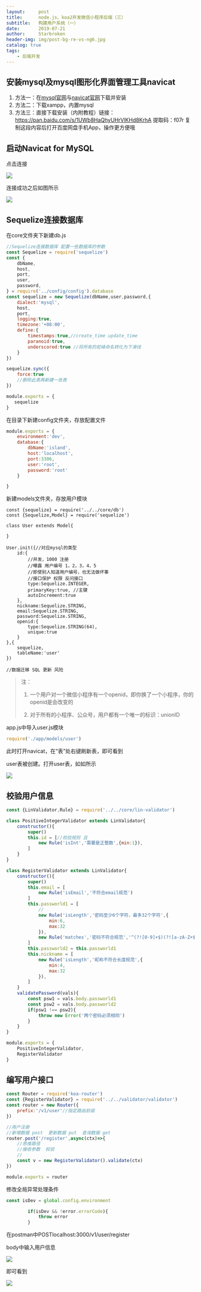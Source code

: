 ```yaml
---
layout:     post
title:      node.js、koa2开发微信小程序后端（三）
subtitle:   构建用户系统（一）
date:       2019-07-21
author:     Starbroken
header-img: img/post-bg-re-vs-ng6.jpg
catalog: true
tags:
    - 后端开发
---
```


## 安装mysql及mysql图形化界面管理工具navicat

1. 方法一：在[mysql官网](https://www.mysql.com/cn/)与[navicat官网](https://www.navicat.com/en/)下载并安装
2. 方法二：下载xampp，内置mysql
3. 方法三：直接下载安装（内附教程）链接：https://pan.baidu.com/s/1UWb8HaQhyUHrVlKHd8KrhA 
   提取码：f07r 
   复制这段内容后打开百度网盘手机App，操作更方便哦

## 启动Navicat for MySQL

点击连接

![](https://cloud-minapp-26894.cloud.ifanrusercontent.com/1hp9z8ZfR1kSOBP2.png)

连接成功之后如图所示

![](https://cloud-minapp-26894.cloud.ifanrusercontent.com/1hpA2Gx0Ef1NuoSJ.png)

## Sequelize连接数据库

在core文件夹下新建db.js

```javascript
//Sequelize连接数据库 配置一些数据库的参数
const Sequelize = require('sequelize')
const {
    dbName,
    host,
    port,
    user,
    password,
} = require('../config/config').database
const sequelize = new Sequelize(dbName,user,password,{
    dialect:'mysql',
    host,
    port,
    logging:true,
    timezone:'+08:00',
    define:{
        timestamps:true,//create_time update_time
        paranoid:true,
        underscored:true //将所有的驼峰命名转化为下滑线
    }
})

sequelize.sync({
    force:true
    //删除此表再新建一张表
})

module.exports = {
   sequelize
}
```
在目录下新建config文件夹，存放配置文件

```javascript
module.exports = {
    environment:'dev',
    database:{
        dbName:'island',
        host:'localhost',
        port:3306,
        user:'root',
        password:'root'
    }

}
```

新建models文件夹，存放用户模块

```
const {sequelize} = require('../../core/db')
const {Sequelize,Model} = require('sequelize')

class User extends Model{

}

User.init({//对应mysql的类型
    id:{
        //并发，1000 注册
        //曝露 用户编号 1，2，3，4，5
        //即使别人知道用户编号，也无法做坏事
        //接口保护 权限 反问接口
        type:Sequelize.INTEGER,
        primaryKey:true, //主键
        autoIncrement:true
    },
    nickname:Sequelize.STRING,
    email:Sequelize.STRING,
    password:Sequelize.STRING,
    openid:{
        type:Sequelize.STRING(64),
        unique:true
    }
},{
    sequelize,
    tableName:'user'
})

//数据迁移 SQL 更新 风险
```

> 注：
>
> 1. 一个用户对一个微信小程序有一个openid，即你换了一个小程序，你的openid是会改变的
>
> 2. 对于所有的小程序、公众号，用户都有一个唯一的标识：unionID

app.js中导入user.js模块

```javascript
require('./app/models/user')
```

此时打开navicat，在“表”处右键刷新表，即可看到

user表被创建。打开user表，如如所示

![](https://cloud-minapp-26894.cloud.ifanrusercontent.com/1hpAFt2k3Gi9iqU0.png)

## 校验用户信息

```javascript
const {LinValidator,Rule} = require('../../core/lin-validator')

class PositiveIntegerValidator extends LinValidator{
    constructor(){
        super()
        this.id = [//校验规则 且
            new Rule('isInt','需要是正整数',{min:1}),
        ]
    }
}

class RegisterValidator extends LinValidator{
    constructor(){
        super()
        this.email = [
            new Rule('isEmail','不符合email规范')
        ]
        this.passworld1 = [
            //
            new Rule('isLength','密码至少6个字符，最多32个字符',{
                min:6,
                max:32
            }),
            new Rule('matches','密码不符合规范','^(?![0-9]+$)(?![a-zA-Z+$])[0-9A-Za-z]')
        ]
        this.passworld2 = this.passworld1
        this.nickname = [
            new Rule('isLength','昵称不符合长度规范',{
                min:4,
                max:32
            }),
        ]
    }
    validatePassword(vals){
        const psw1 = vals.body.passworld1
        const psw2 = vals.body.passworld2
        if(psw1 !== psw2){
            throw new Error('两个密码必须相同') 
        }
    }
}

module.exports = {
    PositiveIntegerValidator,
    RegisterValidator
}

```

## 编写用户接口

```javascript
const Router = require('koa-router')
const {RegisterValidator} = require('../../validator/validator')
const router = new Router({
    prefix:'/v1/user'//指定路由前缀
}) 

//用户注册
//新增数据 post  更新数据 put  查询数据 get
router.post('/register',async(ctx)=>{
    //思维路径
    //接收参数  校验
    //
    const v = new RegisterValidator().validate(ctx)
})

module.exports = router
```

修改全局异常处理条件

```javascript
const isDev = global.config.environment

        if(isDev && !error.errorCode){
            throw error
        }
```

在postman中POSTlocalhost:3000/v1/user/register

body中输入用户信息

![](https://cloud-minapp-26894.cloud.ifanrusercontent.com/1hpAlo5kxEjxwZUo.png)

即可看到

![](https://cloud-minapp-26894.cloud.ifanrusercontent.com/1hpAn56YYEBS0Fx7.png)


